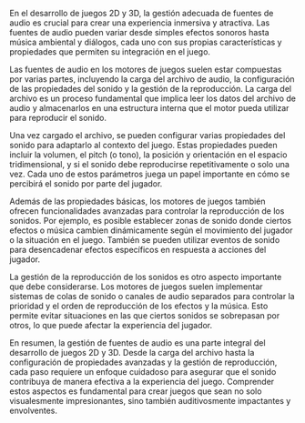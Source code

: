En el desarrollo de juegos 2D y 3D, la gestión adecuada de fuentes de audio es crucial para crear una experiencia inmersiva y atractiva. Las fuentes de audio pueden variar desde simples efectos sonoros hasta música ambiental y diálogos, cada uno con sus propias características y propiedades que permiten su integración en el juego.

Las fuentes de audio en los motores de juegos suelen estar compuestas por varias partes, incluyendo la carga del archivo de audio, la configuración de las propiedades del sonido y la gestión de la reproducción. La carga del archivo es un proceso fundamental que implica leer los datos del archivo de audio y almacenarlos en una estructura interna que el motor pueda utilizar para reproducir el sonido.

Una vez cargado el archivo, se pueden configurar varias propiedades del sonido para adaptarlo al contexto del juego. Estas propiedades pueden incluir la volumen, el pitch (o tono), la posición y orientación en el espacio tridimensional, y si el sonido debe reproducirse repetitivamente o solo una vez. Cada uno de estos parámetros juega un papel importante en cómo se percibirá el sonido por parte del jugador.

Además de las propiedades básicas, los motores de juegos también ofrecen funcionalidades avanzadas para controlar la reproducción de los sonidos. Por ejemplo, es posible establecer zonas de sonido donde ciertos efectos o música cambien dinámicamente según el movimiento del jugador o la situación en el juego. También se pueden utilizar eventos de sonido para desencadenar efectos específicos en respuesta a acciones del jugador.

La gestión de la reproducción de los sonidos es otro aspecto importante que debe considerarse. Los motores de juegos suelen implementar sistemas de colas de sonido o canales de audio separados para controlar la prioridad y el orden de reproducción de los efectos y la música. Esto permite evitar situaciones en las que ciertos sonidos se sobrepasan por otros, lo que puede afectar la experiencia del jugador.

En resumen, la gestión de fuentes de audio es una parte integral del desarrollo de juegos 2D y 3D. Desde la carga del archivo hasta la configuración de propiedades avanzadas y la gestión de reproducción, cada paso requiere un enfoque cuidadoso para asegurar que el sonido contribuya de manera efectiva a la experiencia del juego. Comprender estos aspectos es fundamental para crear juegos que sean no solo visualesmente impresionantes, sino también auditivosmente impactantes y envolventes.

